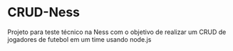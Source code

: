 # CRUD-Ness

Projeto para teste técnico na Ness com o objetivo de realizar um CRUD de jogadores de futebol em um time usando node.js
